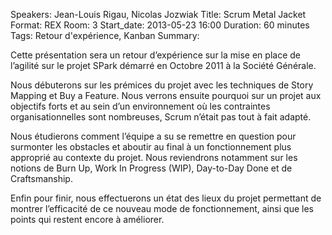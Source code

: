 Speakers: Jean-Louis Rigau, Nicolas Jozwiak
Title: Scrum Metal Jacket
Format: REX
Room: 3
Start_date: 2013-05-23 16:00
Duration: 60 minutes
Tags: Retour d'expérience, Kanban
Summary:

Cette présentation sera un retour d’expérience sur la mise en place de l’agilité sur le projet SPark démarré en Octobre 2011 à la Société Générale.

Nous débuterons sur les prémices du projet avec les techniques de Story Mapping et Buy a Feature.
Nous verrons ensuite pourquoi sur un projet aux objectifs forts et au sein d’un environnement où les contraintes organisationnelles sont nombreuses, Scrum n’était pas tout à fait adapté.

Nous étudierons comment l’équipe a su se remettre en question pour surmonter les obstacles et aboutir au final à un fonctionnement plus approprié au contexte du projet.
Nous reviendrons notamment sur les notions de Burn Up, Work In Progress (WIP), Day-to-Day Done et de Craftsmanship.

Enfin pour finir, nous effectuerons un état des lieux du projet permettant de montrer l’efficacité de ce nouveau mode de fonctionnement, ainsi que les points qui restent encore à améliorer.
